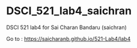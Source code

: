 # DSCI_521_lab4_saichran

DSCI 521 lab4 for Sai Charan Bandaru (saichran)

Go to : https://saicharanb.github.io/521-Lab4/lab4
